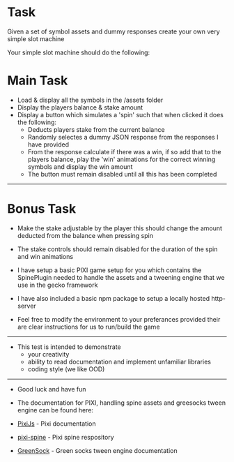 # Task #

Given a set of symbol assets and dummy responses create your own very simple slot machine

Your simple slot machine should do the following:

# Main Task #
* Load & display all the symbols in the /assets folder
* Display the players balance & stake amount
* Display a button which simulates a 'spin' such that when clicked it does the following:
	* Deducts players stake from the current balance
	* Randomly selectes a dummy JSON response from the responses I have provided
	* From the response calculate if there was a win, if so add that to the players balance, play the 'win' animations for the correct winning symbols and display the win amount
	* The button must remain disabled until all this has been completed
---

# Bonus Task #
* Make the stake adjustable by the player this should change the amount deducted from the balance when pressing spin
* The stake controls should remain disabled for the duration of the spin and win animations  



* I have setup a basic PIXI game setup for you which contains the SpinePlugin needed to handle the assets and a tweening engine that we use in the gecko framework
* I have also included a basic npm package to setup a locally hosted http-server
* Feel free to modify the environment to your preferances provided their are clear instructions for us to run/build the game  
  
---

* This test is intended to demonstrate
	* your creativity
	* ability to read documentation and implement unfamiliar libraries
	* coding style (we like OOD)   
	
---

* Good luck and have fun 

* The documentation for PIXI, handling spine assets and greesocks tween engine can be found here:
* [PixiJs](https://pixijs.io/examples/#/demos-basic) - Pixi documentation
* [pixi-spine](https://github.com/pixijs/spine/tree/pixi5-spine3.7) - Pixi spine respository
* [GreenSock](https://greensock.com/docs/) - Green socks tween engine documentation

